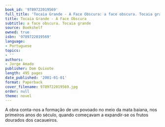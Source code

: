```yaml
---
book_id: '9789722019569'
full_title: 'Tocaia Grande - A Face Obscura: a face obscura. Tocaia grande'
title: Tocaia Grande - A Face Obscura
subtitle: a face obscura. Tocaia grande
source: Bookshelf
owned: true
isbn: '9789722019569'
language:
- Portuguese
topics:
- ''
authors:
- Jorge Amado
publisher: Dom Quixote
length: 495 pages
date_published: '2001-01-01'
format: Paperback
cover_filename: 9789722019569.jpg
order: null
theme: novel
---
```

A obra conta-nos a formação de um povoado no meio da mata baiana, nos primeiros anos do século, quando começavam a expandir-se os frutos dourados dos cacaueiros.
